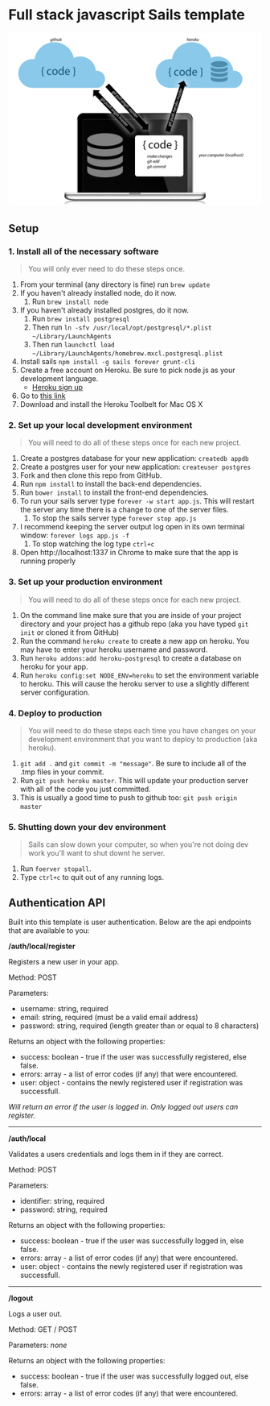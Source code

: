 # Full stack javascript Sails template

![overview diagram](/development-heroku.jpg)

## Setup

### 1. Install all of the necessary software

> You will only ever need to do these steps once.

1. From your terminal (any directory is fine) run `brew update`
2. If you haven't already installed node, do it now.
	1. Run `brew install node`
3. If you haven't already installed postgres, do it now.
	1. Run `brew install postgresql`
	2. Then run `ln -sfv /usr/local/opt/postgresql/*.plist ~/Library/LaunchAgents`
	3. Then run `launchctl load ~/Library/LaunchAgents/homebrew.mxcl.postgresql.plist`
4. Install sails `npm install -g sails forever grunt-cli`
5. Create a free account on Heroku. Be sure to pick node.js as your development language.
	* [Heroku sign up](https://signup.heroku.com/dc)
6. Go to [this link](https://devcenter.heroku.com/articles/getting-started-with-nodejs#set-up)
7. Download and install the Heroku Toolbelt for Mac OS X

### 2. Set up your local development environment

> You will need to do all of these steps once for each new project.

1. Create a postgres database for your new application: `createdb appdb`
2. Create a postgres user for your new application: `createuser postgres`
3. Fork and then clone this repo from GitHub.
4. Run `npm install` to install the back-end dependencies.
5. Run `bower install` to install the front-end dependencies. 
6. To run your sails server type `forever -w start app.js`. This will restart the server any time there is a change to one of the server files.
	1. To stop the sails server type `forever stop app.js`
7. I recommend keeping the server output log open in its own terminal window: `forever logs app.js -f`
	1. To stop watching the log type `ctrl+c`
8. Open http://localhost:1337 in Chrome to make sure that the app is running properly

### 3. Set up your production environment

> You will need to do all of these steps once for each new project.

1. On the command line make sure that you are inside of your project directory and your project has a github repo (aka you have typed `git init` or cloned it from GitHub)
2. Run the command `heroku create` to create a new app on heroku. You may have to enter your heroku username and password.
3. Run `heroku addons:add heroku-postgresql` to create a database on heroku for your app.
4. Run `heroku config:set NODE_ENV=heroku` to set the environment variable to heroku. This will cause the heroku server to use a slightly different server configuration.

### 4. Deploy to production

> You will need to do these steps each time you have changes on your development environment that you want to deploy to production (aka heroku).

1. `git add .` and `git commit -m "message"`. Be sure to include all of the .tmp files in your commit.
4. Run `git push heroku master`. This will update your production server with all of the code you just committed.
5. This is usually a good time to push to github too: `git push origin master`

### 5. Shutting down your dev environment

> Sails can slow down your computer, so when you're not doing dev work you'll want to shut downt he server.

1. Run `foerver stopall`.
2. Type `ctrl+c` to quit out of any running logs.

## Authentication API

Built into this template is user authentication. Below are the api endpoints that are available to you:

**/auth/local/register**

Registers a new user in your app.

Method: POST

Parameters:

 - username: string, required
 - email: string, required (must be a valid email address)
 - password: string, required (length greater than or equal to 8 characters)

Returns an object with the following properties:

 - success: boolean - true if the user was successfully registered, else false.
 - errors: array - a list of error codes (if any) that were encountered.
 - user: object - contains the newly registered user if registration was successfull.

*Will return an error if the user is logged in. Only logged out users can register.*

- - -

**/auth/local**

Validates a users credentials and logs them in if they are correct.

Method: POST

Parameters:

 - identifier: string, required
 - password: string, required

Returns an object with the following properties:

 - success: boolean - true if the user was successfully logged in, else false.
 - errors: array - a list of error codes (if any) that were encountered.
 - user: object - contains the newly registered user if registration was successfull.

- - - 

**/logout**

Logs a user out.

Method: GET / POST

Parameters: *none*

Returns an object with the following properties:

 - success: boolean - true if the user was successfully logged out, else false.
 - errors: array - a list of error codes (if any) that were encountered.
